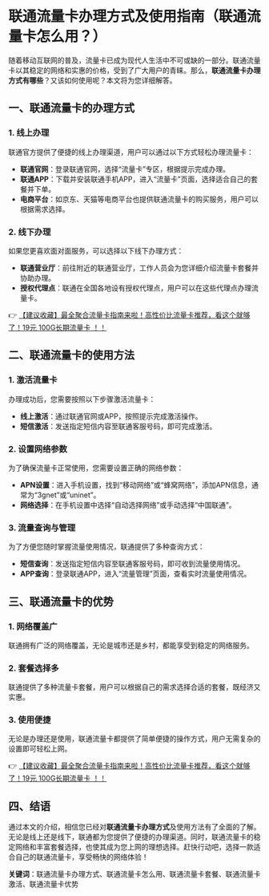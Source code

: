 # 联通流量卡办理方式及使用指南（联通流量卡怎么用？）

随着移动互联网的普及，流量卡已成为现代人生活中不可或缺的一部分。联通流量卡以其稳定的网络和实惠的价格，受到了广大用户的青睐。那么，**联通流量卡办理方式有哪些**？又该如何使用呢？本文将为您详细解答。

## 一、联通流量卡的办理方式

### 1. 线上办理
联通官方提供了便捷的线上办理渠道，用户可以通过以下方式轻松办理流量卡：
- **联通官网**：登录联通官网，选择“流量卡”专区，根据提示完成办理。
- **联通APP**：下载并安装联通手机APP，进入“流量卡”页面，选择适合自己的套餐并下单。
- **电商平台**：如京东、天猫等电商平台也提供联通流量卡的购买服务，用户可以根据需求选择。

### 2. 线下办理
如果您更喜欢面对面服务，可以选择以下线下办理方式：
- **联通营业厅**：前往附近的联通营业厅，工作人员会为您详细介绍流量卡套餐并协助办理。
- **授权代理点**：联通在全国各地设有授权代理点，用户可以在这些代理点办理流量卡。

👉 [【建议收藏】最全聚合流量卡指南来啦！高性价比流量卡推荐，看这个就够了！19元 100G长期流量卡 ！！](https://bit.ly/Liuliangka)

## 二、联通流量卡的使用方法

### 1. 激活流量卡
办理成功后，您需要按照以下步骤激活流量卡：
- **线上激活**：通过联通官网或APP，按照提示完成激活操作。
- **短信激活**：发送指定短信内容至联通客服号码，即可完成激活。

### 2. 设置网络参数
为了确保流量卡正常使用，您需要设置正确的网络参数：
- **APN设置**：进入手机设置，找到“移动网络”或“蜂窝网络”，添加APN信息，通常为“3gnet”或“uninet”。
- **网络选择**：在手机设置中选择“自动选择网络”或手动选择“中国联通”。

### 3. 流量查询与管理
为了方便您随时掌握流量使用情况，联通提供了多种查询方式：
- **短信查询**：发送指定短信内容至联通客服号码，即可收到流量使用情况。
- **APP查询**：登录联通APP，进入“流量管理”页面，查看实时流量使用情况。

## 三、联通流量卡的优势

### 1. 网络覆盖广
联通拥有广泛的网络覆盖，无论是城市还是乡村，都能享受到稳定的网络服务。

### 2. 套餐选择多
联通提供了多种流量卡套餐，用户可以根据自己的需求选择合适的套餐，既经济又实惠。

### 3. 使用便捷
无论是办理还是使用，联通流量卡都提供了简单便捷的操作方式，用户无需复杂的设置即可轻松上网。

👉 [【建议收藏】最全聚合流量卡指南来啦！高性价比流量卡推荐，看这个就够了！19元 100G长期流量卡 ！！](https://bit.ly/Liuliangka)

## 四、结语

通过本文的介绍，相信您已经对**联通流量卡办理方式**及使用方法有了全面的了解。无论是线上还是线下，联通都为您提供了便捷的办理渠道。同时，联通流量卡的稳定网络和丰富套餐选择，也使其成为您上网的理想选择。赶快行动吧，选择一款适合自己的联通流量卡，享受畅快的网络体验！

**关键词**：联通流量卡办理方式、联通流量卡怎么用、联通流量卡套餐、联通流量卡激活、联通流量卡优势